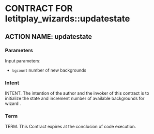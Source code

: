 # CONTRACT FOR letitplay_wizards::updatestate

## ACTION NAME: updatestate

### Parameters
Input parameters:

* `bgcount` number of new backgrounds

### Intent
INTENT. The intention of the author and the invoker of this contract is to initialize the state and increment number of available backgrounds for wizard .

### Term
TERM. This Contract expires at the conclusion of code execution.